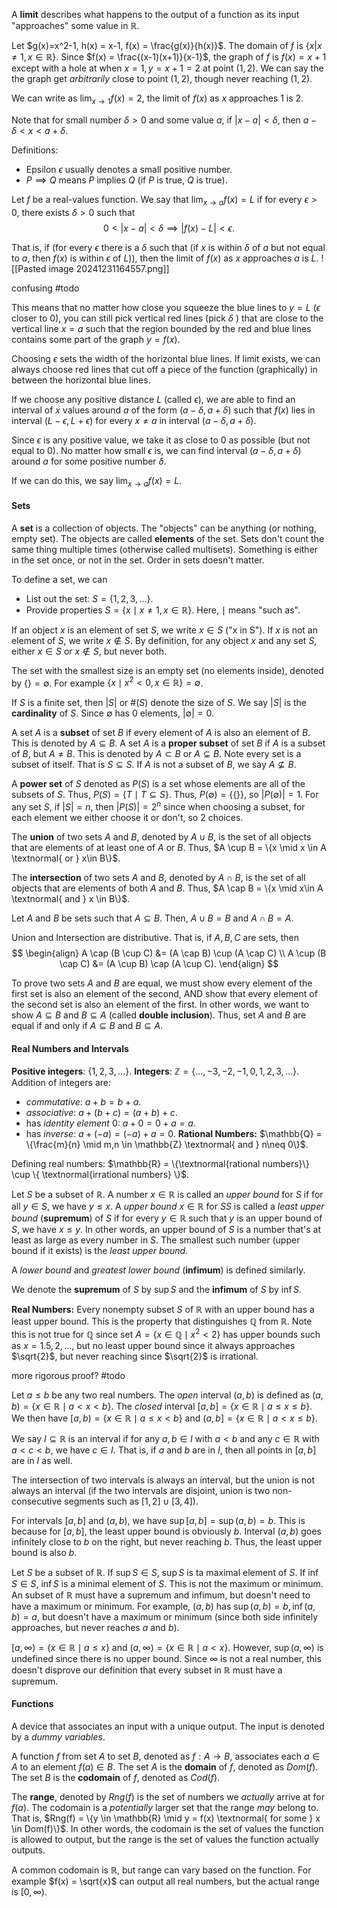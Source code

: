  A **limit** describes what happens to the output of a function as its input "approaches" some value in $\mathbb{R}$. 

Let $g(x)=x^2-1, h(x) = x-1, f(x) = \frac{g(x)}{h(x)}$. The domain of $f$ is $\{x | x \neq 1, x \in \mathbb{R} \}$. Since $f(x) = \frac{(x-1)(x+1)}{x-1}$, the graph of $f$ is $f(x) = x+1$ except with a hole at when $x = 1, y = x+1 = 2$ at point $(1,2)$. We can say the the graph get *arbitrarily* close to point $(1,2)$, though never reaching $(1,2)$. 

We can write as $\lim_{x\rightarrow 1}f(x) = 2$, the limit of $f(x)$ as $x$ approaches $1$ is $2$. 

Note that for small number $\delta>0$ and some value $a$, if $|x-a|< \delta$, then $a-\delta < x < a+\delta$.   

Definitions:
- Epsilon $\epsilon$ usually denotes a small positive number. 
- $P \implies Q$ means $P$ implies  $Q$ (if $P$ is true, $Q$ is true).

Let $f$ be a real-values function.
We say that $\lim_{x \rightarrow a}f(x) = L$ if for every $\epsilon > 0$, there exists $\delta > 0$ such that
$$
0 < |x-a| < \delta \implies |f(x)-L|<\epsilon.
$$

That is, if (for every $\epsilon$ there is a $\delta$ such that (if $x$ is within $\delta$ of $a$ but not equal to $a$, then $f(x)$ is within $\epsilon$ of $L$)), then the limit of $f(x)$ as $x$ approaches $a$ is $L$.
![[Pasted image 20241231164557.png]]

confusing #todo 

This means that no matter how close you squeeze the blue lines to $y = L$ ($\epsilon$ closer to $0$), you can still pick vertical red lines (pick $\delta$ ) that are close to the vertical line $x=a$ such that the region bounded by the red and blue lines contains some part of the graph $y = f(x)$.

Choosing $\epsilon$ sets the width of the horizontal blue lines. If limit exists, we can always choose red lines that cut off a piece of the function (graphically) in between the horizontal blue lines.

If we choose any positive distance $L$ (called $\epsilon$), we are able to find an interval of $x$ values around $a$ of the form $(a-\delta, a+\delta)$ such that $f(x)$ lies in interval $(L-\epsilon, L+\epsilon)$ for every $x \neq a$ in interval $(a-\delta, a+\delta)$.

Since $\epsilon$ is any positive value, we take it as close to $0$ as possible (but not equal to $0$). No matter how small $\epsilon$ is, we can find interval $(a-\delta, a+\delta)$ around $a$ for some positive number $\delta$.

If we can do this, we say $\lim_{x\rightarrow a}f(x) = L$.


#### Sets
A **set** is a collection of objects. The "objects" can be anything (or nothing, empty set). The objects are called **elements** of the set.
Sets don't count the same thing multiple times (otherwise called multisets). Something is either in the set once, or not in the set.
Order in sets doesn't matter.

To define a set, we can 
- List out the set: $S = \{1,2,3,...\}$.
- Provide properties $S = \{x \mid x \neq 1, x \in \mathbb{R}\}$. Here, $\mid$ means "such as".

If an object $x$ is an element of set $S$, we write $x \in S$ ("x in S"). If $x$ is not an element of $S$, we write $x \notin S$. By definition, for any object $x$ and any set $S$, either $x \in S$ or $x \notin S$, but never both.

The set with the smallest size is an empty set (no elements inside), denoted by $\{\} = \emptyset$. For example $\{x \mid x^2<0, x \in \mathbb{R}\} = \emptyset$. 

If $S$ is a finite set, then $|S|$ or $\#(S)$ denote the size of $S$. We say $|S|$ is the **cardinality** of $S$.
Since $\emptyset$ has $0$ elements, $|\emptyset| = 0$. 

A set $A$ is a **subset** of set $B$ if every element of $A$ is also an element of $B$. This is denoted by $A \subseteq B$. 
A set $A$ is a **proper subset** of set $B$ if $A$ is a subset of $B$, but $A \neq B$. This is denoted by $A \subset B$ or $A \subsetneq B$. 
Note every set is a subset of itself. That is $S \subseteq S$.
If $A$ is not a subset of $B$, we say $A \not\subseteq B$.

A **power set** of $S$ denoted as $P(S)$ is a set whose elements are all of the subsets of $S$. Thus, $P(S) = \{T \mid T \subseteq S\}$.
Thus, $P(\emptyset) = \{\{\}\}$, so $|P(\emptyset)| = 1$. 
For any set $S$, if $|S| = n$, then $|P(S)| = 2^n$ since when choosing a subset, for each element we either choose it or don't, so $2$ choices.

The **union** of two sets $A$ and $B$, denoted by $A \cup B$, is the set of all objects that are elements of at least one of $A$ or $B$. Thus, $A \cup B = \{x \mid x \in A \textnormal{ or } x\in B\}$. 

The **intersection** of two sets $A$ and $B$, denoted by $A \cap B$, is the set of all objects that are elements of both $A$ and $B$. Thus, $A \cap B = \{x \mid x\in A \textnormal{ and } x \in B\}$.

Let $A$ and $B$ be sets such that $A \subseteq B$. Then, $A \cup B = B$ and $A \cap B = A$.

Union and Intersection are distributive. That is, if $A,B,C$ are sets, then
$$
\begin{align}
A \cap (B \cup C) &= (A \cap B) \cup (A \cap C) \\
A \cup (B \cap C) &= (A \cup B) \cap (A \cup C).
\end{align}
$$


To prove two sets $A$ and $B$ are equal, we must show every element of the first set is also an element of the second, AND show that every element of the second set is also an element of the first. In other words, we want to show $A \subseteq B$ and $B \subseteq A$ (called **double inclusion**). 
Thus, set $A$ and $B$ are equal if and only if $A \subseteq B$ and $B \subseteq A$.



#### Real Numbers and Intervals

**Positive integers**: $\{1,2,3,...\}$.
**Integers**: $\mathbb{Z} = \{...,-3,-2,-1,0,1,2,3,...\}$.
Addition of integers are:
- *commutative*: $a+b = b+a$.
- *associative*: $a+(b+c) = (a+b)+c$.
- has *identity element* $0$: $a+0 = 0+a = a$. 
- has *inverse*: $a+(-a) = (-a)+a = 0$.
**Rational Numbers:** $\mathbb{Q} = \{\frac{m}{n} \mid m,n \in \mathbb{Z} \textnormal{ and } n\neq 0\}$.

Defining real numbers: $\mathbb{R} = \{\textnormal{rational numbers}\} \cup \{ \textnormal{irrational numbers} \}$.

Let $S$ be a subset of $\mathbb{R}$. 
A number $x \in \mathbb{R}$ is called an *upper bound* for $S$ if for all $y \in S$, we have $y \le x$.
A *upper bound* $x \in \mathbb{R}$ for $SS$ is called a *least upper bound* (**supremum**) of $S$ if for every $y \in \mathbb{R}$ such that $y$ is an upper bound of $S$, we have $x \le y$.
In other words, an upper bound of $S$ is a number that's at least as large as every number in $S$. The smallest such number (upper bound if it exists) is the *least upper bound*.

A *lower bound* and *greatest lower bound* (**infimum**) is defined similarly.

We denote the **supremum** of $S$ by $\sup S$ and the **infimum** of $S$ by $\inf S$.

**Real Numbers:** Every nonempty subset $S$ of $\mathbb{R}$ with an upper bound has a least upper bound. This is the property that distinguishes $\mathbb{Q}$ from $\mathbb{R}$. 
Note this is not true for $\mathbb{Q}$ since set $A = \{x \in \mathbb{Q} \mid x^2 < 2\}$ has upper bounds such as $x = 1.5,2,...$, but no least upper bound since it always approaches $\sqrt{2}$, but never reaching since $\sqrt{2}$ is irrational.

more rigorous proof? #todo 

Let $a\le b$ be any two real numbers. 
The *open* interval $(a,b)$ is defined as $(a,b) = \{x \in \mathbb{R} \mid a<x<b\}$.
The *closed* interval $[a,b] = \{x \in \mathbb{R} \mid a\le x \le b\}$. 
We then have $[a,b) = \{x \in\mathbb{R} \mid a \le x < b\}$ and $(a,b] = \{x \in \mathbb{R} \mid a < x \le b\}$.

We say $I \subseteq \mathbb{R}$ is an interval if for any $a,b \in I$ with $a<b$ and any $c \in \mathbb{R}$ with $a<c<b$, we have $c \in I$. That is, if $a$ and $b$ are in $I$, then all points in $[a,b]$ are in $I$ as well.

The intersection of two intervals is always an interval, but the union is not always an interval (if the two intervals are disjoint, union is two non-consecutive segments such as $[1,2] \cup [3,4]$).

For intervals $[a,b]$ and $(a,b)$, we have $\sup[a,b] = \sup(a,b) = b$. This is because for $[a,b]$, the least upper bound is obviously $b$. Interval $(a,b)$ goes infinitely close to $b$ on the right, but never reaching $b$. Thus, the least upper bound is also $b$. 

Let $S$ be a subset of $\mathbb{R}$. 
If $\sup{S} \in S$, $\sup S$ is ta maximal element of $S$. 
If $\inf S \in S$, $\inf S$ is a minimal element of $S$.
This is not the maximum or minimum. An subset of $\mathbb{R}$ must have a supremum and infimum, but doesn't need to have a maximum or minimum. For example, $(a,b)$ has $\sup(a,b) = b, \inf(a,b) = a$, but doesn't have a maximum or minimum (since both side infinitely approaches, but never reaches $a$ and $b$).

$[a,\infty) = \{x \in \mathbb{R} \mid a \le x\}$ and $(a, \infty) = \{x \in \mathbb{R} \mid a < x\}$. However, $\sup(a,\infty)$ is undefined since there is no upper bound. Since $\infty$ is not a real number, this doesn't disprove our definition that every subset in $\mathbb{R}$ must have a supremum. 

#### Functions

A device that associates an input with a unique output.
The input is denoted by a *dummy variables*.

A function $f$ from set $A$ to set $B$, denoted as $f: A \rightarrow B$, associates each $a \in A$ to an element $f(a) \in B$. The set $A$ is the **domain** of $f$, denoted as $Dom(f)$. The set $B$ is the **codomain** of $f$, denoted as $Cod(f)$.

The **range**, denoted by $Rng(f)$ is the set of numbers we *actually* arrive at for $f(a)$. The codomain is a *potentially* larger set that the range *may* belong to. That is, $Rng(f) = \{y \in \mathbb{R} \mid y = f(x) \textnormal{ for some } x \in Dom(f)\}$.
In other words, the codomain is the set of values the function is allowed to output, but the range is the set of values the function actually outputs.

A common codomain is $\mathbb{R}$, but range can vary based on the function. For example $f(x) = \sqrt{x}$ can output all real numbers, but the actual range is $[0,\infty)$.





























